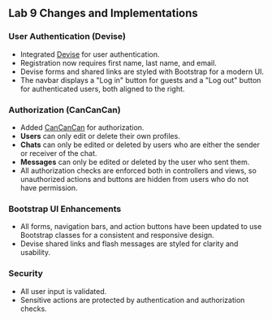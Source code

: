 ## Lab 9 Changes and Implementations

### User Authentication (Devise)
- Integrated [Devise](https://github.com/heartcombo/devise) for user authentication.
- Registration now requires first name, last name, and email.
- Devise forms and shared links are styled with Bootstrap for a modern UI.
- The navbar displays a "Log in" button for guests and a "Log out" button for authenticated users, both aligned to the right.

### Authorization (CanCanCan)
- Added [CanCanCan](https://github.com/CanCanCommunity/cancancan) for authorization.
- **Users** can only edit or delete their own profiles.
- **Chats** can only be edited or deleted by users who are either the sender or receiver of the chat.
- **Messages** can only be edited or deleted by the user who sent them.
- All authorization checks are enforced both in controllers and views, so unauthorized actions and buttons are hidden from users who do not have permission.

### Bootstrap UI Enhancements
- All forms, navigation bars, and action buttons have been updated to use Bootstrap classes for a consistent and responsive design.
- Devise shared links and flash messages are styled for clarity and usability.

### Security
- All user input is validated.
- Sensitive actions are protected by authentication and authorization checks.
